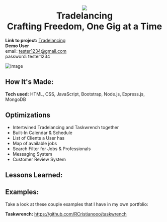 <h1 align="center">
  <img src="https://github.com/RCristianooo/Tradelancing/assets/114029162/6249faa1-8533-4ac8-8ddb-3bf2246cbd6d" /><br/>
  Tradelancing <br>
  Crafting Freedom, One Gig at a Time
</h1>

**Link to project:** [Tradelancing](https://tradelancing.onrender.com/) <br>
**Demo User** <br>
email: tester1234@gmail.com <br>
password: tester1234

![image](https://github.com/RCristianooo/Tradelancing/assets/114029162/c9f55314-31f3-4bc0-a261-48b4cfdf245c)


## How It's Made:

**Tech used:** HTML, CSS, JavaScript, Bootstrap, Node.js, Express.js, MongoDB



## Optimizations
- Intertwined Tradelancing and Taskwrench together
- Built-In Calendar & Schedule
- List of Clients a User has
- Map of available jobs
- Search Filter for Jobs & Professionals
- Messaging System
- Customer Review System

## Lessons Learned:

## Examples:
Take a look at these couple examples that I have in my own portfolio:

**Taskwrench:** https://github.com/RCristianooo/taskwrench

